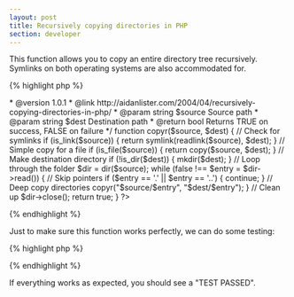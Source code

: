 ```yaml
---
layout: post
title: Recursively copying directories in PHP
section: developer
---
```

This function allows you to copy an entire directory tree recursively. Symlinks on both operating systems are also accommodated for.

{% highlight php %}
<?php
/**
 * Copy a file, or recursively copy a folder and its contents
 *
 * @author      Aidan Lister <aidan@php.net>
 * @version     1.0.1
 * @link        http://aidanlister.com/2004/04/recursively-copying-directories-in-php/
 * @param       string   $source    Source path
 * @param       string   $dest      Destination path
 * @return      bool     Returns TRUE on success, FALSE on failure
 */
function copyr($source, $dest)
{
    // Check for symlinks
    if (is_link($source)) {
        return symlink(readlink($source), $dest);
    }
    
    // Simple copy for a file
    if (is_file($source)) {
        return copy($source, $dest);
    }

    // Make destination directory
    if (!is_dir($dest)) {
        mkdir($dest);
    }

    // Loop through the folder
    $dir = dir($source);
    while (false !== $entry = $dir->read()) {
        // Skip pointers
        if ($entry == '.' || $entry == '..') {
            continue;
        }

        // Deep copy directories
        copyr("$source/$entry", "$dest/$entry");
    }

    // Clean up
    $dir->close();
    return true;
}
?>
{% endhighlight %}

Just to make sure this function works perfectly, we can do some testing:

{% highlight php %}
<?php
// Create a directory and file tree
mkdir('testcopy');
mkdir('testcopy/one-a');
touch('testcopy/one-a/testfile');
mkdir('testcopy/one-b');

// Add some hidden files for good measure
touch('testcopy/one-b/.hiddenfile');
mkdir('testcopy/one-c');
touch('testcopy/one-c/.hiddenfile');

// Add some more depth
mkdir('testcopy/one-c/two-a');
touch('testcopy/one-c/two-a/testfile');
mkdir('testcopy/one-d/');

// Test that symlinks are created properly
mkdir('testlink');
touch('testlink/testfile');
symlink(getcwd() . '/testlink/testfile', 'testcopy/one-d/my-symlink');
symlink(getcwd() . '/testlink', 'testcopy/one-d/my-symlink-dir');
symlink('../', 'testcopy/one-d/my-symlink-relative');


$status = copyr('testcopy', 'testcopy-copy');

if (file_exists('testcopy-copy')
        && file_exists('testcopy-copy/one-b/.hiddenfile')
        && file_exists('testcopy-copy/one-c/two-a/testfile')
        && is_link('testcopy-copy/one-d/my-symlink-relative')
        && (readlink('testcopy-copy/one-d/my-symlink-relative') == '../')
        && is_link('testcopy-copy/one-d/my-symlink')) {
    echo "TEST PASSED";
} else {
    echo "TEST FAILED";
}
?>
{% endhighlight %}

If everything works as expected, you should see a "TEST PASSED".